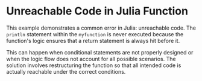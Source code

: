 # Unreachable Code in Julia Function

This example demonstrates a common error in Julia: unreachable code.  The `println` statement within the `myfunction` is never executed because the function's logic ensures that a return statement is always hit before it.

This can happen when conditional statements are not properly designed or when the logic flow does not account for all possible scenarios.  The solution involves restructuring the function so that all intended code is actually reachable under the correct conditions. 